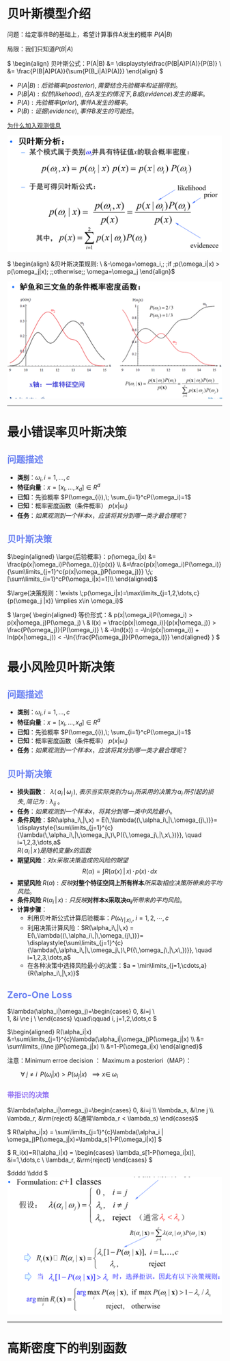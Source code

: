 # 贝叶斯模型介绍

问题：给定事件B的基础上，希望计算事件A发生的概率&nbsp;$P(A|B)$

局限：我们只知道$P(B|A)$

$
\begin{align}
贝叶斯公式：P(A|B)   &= \displaystyle\frac{P(B|A)P(A)}{P(B)} \\
                 &= \frac{P(B|A)P(A)}{\sum{P(B_i|A)P(A)}}
\end{align}
$

 -  $P(A|B) :后验概率(posterior),需要结合先验概率和证据得到。$
 - $P(B|A) :似然(likehood),在A发生的情况下,B或(evidence)发生的概率。$
 - $P(A): 先验概率(prior),事件A发生的概率。$
 - $P(B):证据(evidence),事件B发生的可能性。$

[为什么加入观测信息](../photo/Pasted%20image%2020240911224559.png "三文鱼案例  如果只取决于先验概率错误率？")

![](../photo/Pasted%20image%2020240911225824.png)

$
\begin{align}
&贝叶斯决策规则: \\
&-\omega=\omega_i,\; \;if \;p(\omega_i|x) > p(\omega_j|x); \;\;otherwise\;\; \omega=\omega_j
\end{align}$ 

![](../photo/Pasted%20image%2020240911230333.png)

---
# 最小错误率贝叶斯决策

## <span style="color:#6980f2">问题描述</span>
- **类别**：$\omega_i, i=1, \dots,c$ 
- **特征向量**：$x=[x_i,\dots,x_d] \in R^d$
- **已知**：先验概率 $P(\omega_{i}),\; \sum_{i=1}^cP(\omega_i)=1$
- **已知**：概率密度函数（条件概率） $p(x|\omega_i)$
- **任务**：$如果观测到一个样本x，应该将其分到哪一类才最合理呢？$
## <span style="color:#6980f2">贝叶斯决策</span>

$\begin{aligned}
\large{后验概率}：p(\omega_i|x)  &= \frac{p(x|\omega_i)P(\omega_i)}{p(x)} \\
			&=\frac{p(x|\omega_i)P(\omega_i)}{\sum\limits_{j=1}^c{p(x|\omega_j)P(\omega_j)}} \;\;[\sum\limits_{i=1}^cP(\omega_i|x)=1]\\
\end{aligned}$

$\large{决策规则：\exists \;p(\omega_i|x)=\max\limits_{j=1,2,\dots,c}{p(\omega_j |x)} \implies x\in \omega_i}$


$
\large{
\begin{aligned} 
等价形式：& p(x|\omega_i)P(\omega_i) > p(x|\omega_j)P(\omega_j) \\
		 & l(x) = \frac{p(x|\omega_i)}{p(x|\omega_j)} > \frac{P(\omega_j)}{P(\omega_i)} \\
		 & -\ln(l(x)) =  -\ln(p(x|\omega_i)) + ln(p(x|\omega_j)) < -\ln{\frac{P(\omega_j)}{P(\omega_i)}}
\end{aligned}
}
$

# 最小风险贝叶斯决策

## <span style="color:#6980f2">问题描述</span>
- **类别**：$\omega_i, i=1, \dots,c$ 
- **特征向量**：$x=[x_i,\dots,x_d] \in R^d$
- **已知**：先验概率 $P(\omega_{i}),\; \sum_{i=1}^cP(\omega_i)=1$
- **已知**：概率密度函数（条件概率） $p(x|\omega_i)$
- **任务**：$如果观测到一个样本x，应该将其分到哪一类才最合理呢？$
## <span style="color:#6980f2">贝叶斯决策</span>
- **损失函数**： $\;\lambda(\,\alpha_{i}\,|\,\omega_{j}\,),\;表示当实际类别为\,\omega_j\,所采用的决策为\,\alpha_i\,所引起的损失,简记为:\lambda_{ij}\;。$
- **任务**：$如果观测到一个样本x，将其分到哪一类中风险最小。$
- **条件风险**：$R(\alpha_i\,|\,x) = E(\,\lambda{(\,\alpha_i\,|\,\omega_{j\,)}}= \displaystyle{\sum\limits_{j=1}^{c}{\lambda(\,\alpha_i\,|\,\omega_j\,)\,P({\,\omega_j\,|\,x\,})}}, \quad i=1,2,3,\dots,a$ <br>
   $R(\,\alpha_i\,|\,x\,)是随机变量x的函数$
- **期望风险**：$对x采取决策造成的风险的期望$<br>
$$R(\alpha)=\int{R(\alpha(x)\,|\,x)}\,\cdotp\,p(x)\,\cdotp\,dx$$
- $\pmb{期望风险}\;R(\alpha):反映\pmb{对整个特征空间上所有样本}所采取相应决策所带来的平均风险。$
- $\pmb{条件风险}\;R(\alpha_i\,|\,x):只反映\pmb{对样本x采取决\alpha_i}所带来的平均风险。$
- **计算步骤**：
	- 利用贝叶斯公式计算后验概率：$P(\omega_{i\,|\,x),},\;i=1,2,\cdots,c$
	- 利用决策计算风险：$R(\alpha_i\,|\,x) = E(\,\lambda{(\,\alpha_i\,|\,\omega_{j\,)}}= \displaystyle{\sum\limits_{j=1}^{c}{\lambda(\,\alpha_i\,|\,\omega_j\,)\,P({\,\omega_j\,|\,x\,})}}, \quad i=1,2,3,\dots,a$
	- 在各种决策中选择风险最小的决策：$a = \min\limits_{j=1,\cdots,a}{R(\alpha_i\,|\,x)}$
## <span style="color:#6980f2">Zero-One Loss </span>

$\lambda(\alpha_i|\omega_j)=\begin{cases} 
0, &i=j \\  
1, &i \ne j  \\ 
\end{cases} \quad\qquad i, j=1,2,\dots,c 
$

$\begin{aligned}
R(\alpha_i|x) &=\sum\limits_{j=1}^{c}\lambda(\alpha_i|\omega_j)P(\omega_j|x) \\
&= \sum\limits_{i\ne j}P(\omega_j|x) \\
&=1-P(\omega_i|x)
\end{aligned}$

注意：Minimum erroe decision ： Maximum a posteriori（MAP）：

$\qquad \forall\; j \ne i \;\; P(\omega_i | x) > P(\omega_j|x) \;\;  \implies x\in \;\omega_i$

### <span style="color:#9070f2">带拒识的决策</span>

$\lambda(\alpha_i|\omega_j)=\begin{cases} 
0, &i=j  \\
\lambda_s, &i\ne j \\
\lambda_r, &\rm{reject} &(通常\lambda_r < \lambda_s)
\end{cases}$

$
R(\alpha_i|x) = \sum\limits_{j=1}^{c}\lambda(\alpha_i | \omega_j)P(\omega_j|x)=\lambda_s[1-P(\omega_i|x)]
$

$
R_i(x)=R(\alpha_i|x) = \begin{cases}
\lambda_s[1-P(\omega_i|x)], &i=1,\dots,c \\
\lambda_r, &\rm{reject} 
\end{cases}
$

$dddd \\\\ddd
$
![](../photo/Pasted%20image%2020240911235542.png)

---
# 高斯密度下的判别函数




